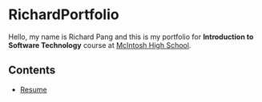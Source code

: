 # RichardPortfolio
Hello, my name is Richard Pang and this is my portfolio for **Introduction to Software Technology** course at [McIntosh High School](https://www.fcboe.org/mhs).
 ## Contents
 - [Resume](RESUME.md)
